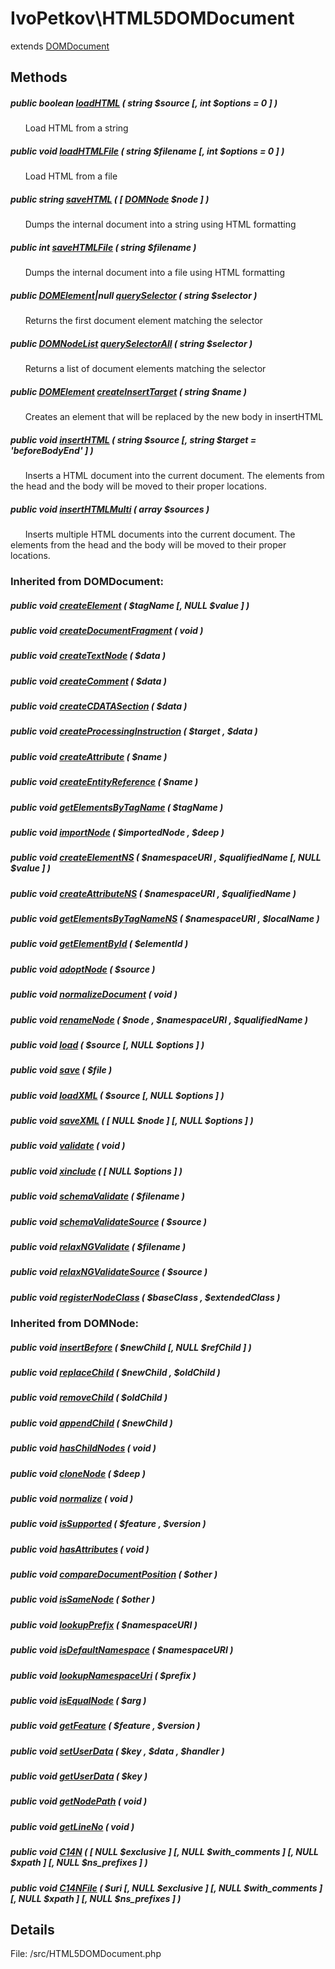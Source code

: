 # IvoPetkov\HTML5DOMDocument

extends [DOMDocument](http://php.net/manual/en/class.domdocument.php)

## Methods

##### public boolean [loadHTML](ivopetkov.html5domdocument.loadhtml.method.md) ( string $source [, int $options = 0 ] )

&nbsp;&nbsp;&nbsp;&nbsp;&nbsp;&nbsp;Load HTML from a string

##### public void [loadHTMLFile](ivopetkov.html5domdocument.loadhtmlfile.method.md) ( string $filename [, int $options = 0 ] )

&nbsp;&nbsp;&nbsp;&nbsp;&nbsp;&nbsp;Load HTML from a file

##### public string [saveHTML](ivopetkov.html5domdocument.savehtml.method.md) ( [ [DOMNode](http://php.net/manual/en/class.domnode.php) $node ] )

&nbsp;&nbsp;&nbsp;&nbsp;&nbsp;&nbsp;Dumps the internal document into a string using HTML formatting

##### public int [saveHTMLFile](ivopetkov.html5domdocument.savehtmlfile.method.md) ( string $filename )

&nbsp;&nbsp;&nbsp;&nbsp;&nbsp;&nbsp;Dumps the internal document into a file using HTML formatting

##### public [DOMElement](http://php.net/manual/en/class.domelement.php)|null [querySelector](ivopetkov.html5domdocument.queryselector.method.md) ( string $selector )

&nbsp;&nbsp;&nbsp;&nbsp;&nbsp;&nbsp;Returns the first document element matching the selector

##### public [DOMNodeList](http://php.net/manual/en/class.domnodelist.php) [querySelectorAll](ivopetkov.html5domdocument.queryselectorall.method.md) ( string $selector )

&nbsp;&nbsp;&nbsp;&nbsp;&nbsp;&nbsp;Returns a list of document elements matching the selector

##### public [DOMElement](http://php.net/manual/en/class.domelement.php) [createInsertTarget](ivopetkov.html5domdocument.createinserttarget.method.md) ( string $name )

&nbsp;&nbsp;&nbsp;&nbsp;&nbsp;&nbsp;Creates an element that will be replaced by the new body in insertHTML

##### public void [insertHTML](ivopetkov.html5domdocument.inserthtml.method.md) ( string $source [, string $target = 'beforeBodyEnd' ] )

&nbsp;&nbsp;&nbsp;&nbsp;&nbsp;&nbsp;Inserts a HTML document into the current document. The elements from the head and the body will be moved to their proper locations.

##### public void [insertHTMLMulti](ivopetkov.html5domdocument.inserthtmlmulti.method.md) ( array $sources )

&nbsp;&nbsp;&nbsp;&nbsp;&nbsp;&nbsp;Inserts multiple HTML documents into the current document. The elements from the head and the body will be moved to their proper locations.

### Inherited from DOMDocument:

##### public void [createElement](http://php.net/manual/en/domdocument.createelement.php) ( $tagName [, NULL $value ] )

##### public void [createDocumentFragment](http://php.net/manual/en/domdocument.createdocumentfragment.php) ( void )

##### public void [createTextNode](http://php.net/manual/en/domdocument.createtextnode.php) ( $data )

##### public void [createComment](http://php.net/manual/en/domdocument.createcomment.php) ( $data )

##### public void [createCDATASection](http://php.net/manual/en/domdocument.createcdatasection.php) ( $data )

##### public void [createProcessingInstruction](http://php.net/manual/en/domdocument.createprocessinginstruction.php) ( $target ,  $data )

##### public void [createAttribute](http://php.net/manual/en/domdocument.createattribute.php) ( $name )

##### public void [createEntityReference](http://php.net/manual/en/domdocument.createentityreference.php) ( $name )

##### public void [getElementsByTagName](http://php.net/manual/en/domdocument.getelementsbytagname.php) ( $tagName )

##### public void [importNode](http://php.net/manual/en/domdocument.importnode.php) ( $importedNode ,  $deep )

##### public void [createElementNS](http://php.net/manual/en/domdocument.createelementns.php) ( $namespaceURI ,  $qualifiedName [, NULL $value ] )

##### public void [createAttributeNS](http://php.net/manual/en/domdocument.createattributens.php) ( $namespaceURI ,  $qualifiedName )

##### public void [getElementsByTagNameNS](http://php.net/manual/en/domdocument.getelementsbytagnamens.php) ( $namespaceURI ,  $localName )

##### public void [getElementById](http://php.net/manual/en/domdocument.getelementbyid.php) ( $elementId )

##### public void [adoptNode](http://php.net/manual/en/domdocument.adoptnode.php) ( $source )

##### public void [normalizeDocument](http://php.net/manual/en/domdocument.normalizedocument.php) ( void )

##### public void [renameNode](http://php.net/manual/en/domdocument.renamenode.php) ( $node ,  $namespaceURI ,  $qualifiedName )

##### public void [load](http://php.net/manual/en/domdocument.load.php) ( $source [, NULL $options ] )

##### public void [save](http://php.net/manual/en/domdocument.save.php) ( $file )

##### public void [loadXML](http://php.net/manual/en/domdocument.loadxml.php) ( $source [, NULL $options ] )

##### public void [saveXML](http://php.net/manual/en/domdocument.savexml.php) ( [ NULL $node ]  [, NULL $options ] )

##### public void [validate](http://php.net/manual/en/domdocument.validate.php) ( void )

##### public void [xinclude](http://php.net/manual/en/domdocument.xinclude.php) ( [ NULL $options ] )

##### public void [schemaValidate](http://php.net/manual/en/domdocument.schemavalidate.php) ( $filename )

##### public void [schemaValidateSource](http://php.net/manual/en/domdocument.schemavalidatesource.php) ( $source )

##### public void [relaxNGValidate](http://php.net/manual/en/domdocument.relaxngvalidate.php) ( $filename )

##### public void [relaxNGValidateSource](http://php.net/manual/en/domdocument.relaxngvalidatesource.php) ( $source )

##### public void [registerNodeClass](http://php.net/manual/en/domdocument.registernodeclass.php) ( $baseClass ,  $extendedClass )

### Inherited from DOMNode:

##### public void [insertBefore](http://php.net/manual/en/domnode.insertbefore.php) ( $newChild [, NULL $refChild ] )

##### public void [replaceChild](http://php.net/manual/en/domnode.replacechild.php) ( $newChild ,  $oldChild )

##### public void [removeChild](http://php.net/manual/en/domnode.removechild.php) ( $oldChild )

##### public void [appendChild](http://php.net/manual/en/domnode.appendchild.php) ( $newChild )

##### public void [hasChildNodes](http://php.net/manual/en/domnode.haschildnodes.php) ( void )

##### public void [cloneNode](http://php.net/manual/en/domnode.clonenode.php) ( $deep )

##### public void [normalize](http://php.net/manual/en/domnode.normalize.php) ( void )

##### public void [isSupported](http://php.net/manual/en/domnode.issupported.php) ( $feature ,  $version )

##### public void [hasAttributes](http://php.net/manual/en/domnode.hasattributes.php) ( void )

##### public void [compareDocumentPosition](http://php.net/manual/en/domnode.comparedocumentposition.php) ( $other )

##### public void [isSameNode](http://php.net/manual/en/domnode.issamenode.php) ( $other )

##### public void [lookupPrefix](http://php.net/manual/en/domnode.lookupprefix.php) ( $namespaceURI )

##### public void [isDefaultNamespace](http://php.net/manual/en/domnode.isdefaultnamespace.php) ( $namespaceURI )

##### public void [lookupNamespaceUri](http://php.net/manual/en/domnode.lookupnamespaceuri.php) ( $prefix )

##### public void [isEqualNode](http://php.net/manual/en/domnode.isequalnode.php) ( $arg )

##### public void [getFeature](http://php.net/manual/en/domnode.getfeature.php) ( $feature ,  $version )

##### public void [setUserData](http://php.net/manual/en/domnode.setuserdata.php) ( $key ,  $data ,  $handler )

##### public void [getUserData](http://php.net/manual/en/domnode.getuserdata.php) ( $key )

##### public void [getNodePath](http://php.net/manual/en/domnode.getnodepath.php) ( void )

##### public void [getLineNo](http://php.net/manual/en/domnode.getlineno.php) ( void )

##### public void [C14N](http://php.net/manual/en/domnode.c14n.php) ( [ NULL $exclusive ]  [, NULL $with_comments ]  [, NULL $xpath ]  [, NULL $ns_prefixes ] )

##### public void [C14NFile](http://php.net/manual/en/domnode.c14nfile.php) ( $uri [, NULL $exclusive ]  [, NULL $with_comments ]  [, NULL $xpath ]  [, NULL $ns_prefixes ] )

## Details

File: /src/HTML5DOMDocument.php

